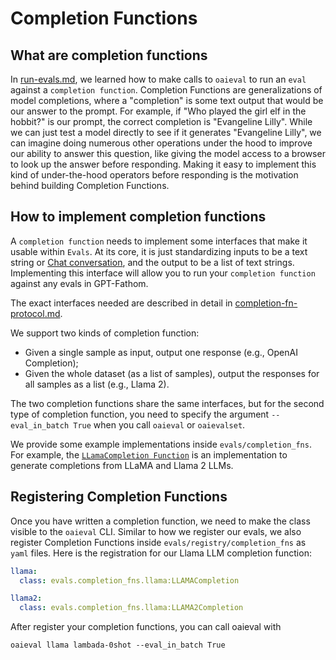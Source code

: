 # Completion Functions

## What are completion functions
In [run-evals.md](run-evals.md), we learned how to make calls to `oaieval` to run an `eval` against a `completion function`. Completion Functions are generalizations of model completions, where a "completion" is some text output that would be our answer to the prompt. For example, if "Who played the girl elf in the hobbit?" is our prompt, the correct completion is "Evangeline Lilly". While we can just test a model directly to see if it generates "Evangeline Lilly", we can imagine doing numerous other operations under the hood to improve our ability to answer this question, like giving the model access to a browser to look up the answer before responding. Making it easy to implement this kind of under-the-hood operators before responding is the motivation behind building Completion Functions.

## How to implement completion functions
A `completion function` needs to implement some interfaces that make it usable within `Evals`. At its core, it is just standardizing inputs to be a text string or [Chat conversation](https://platform.openai.com/docs/guides/chat), and the output to be a list of text strings. Implementing this interface will allow you to run your `completion function` against any evals in GPT-Fathom.

The exact interfaces needed are described in detail in [completion-fn-protocol.md](completion-fn-protocol.md).

We support two kinds of completion function: 
- Given a single sample as input, output one response (e.g., OpenAI Completion);
- Given the whole dataset (as a list of samples), output the responses for all samples as a list (e.g., Llama 2).

The two completion functions share the same interfaces, but for the second type of completion function, you need to specify the argument `--eval_in_batch True` when you call `oaieval` or `oaievalset`. 

We provide some example implementations inside `evals/completion_fns`. For example, the [`LLamaCompletion Function`](../evals/completion_fns/llama.py) is an implementation to generate completions from LLaMA and Llama 2 LLMs. 

## Registering Completion Functions
Once you have written a completion function, we need to make the class visible to the `oaieval` CLI. Similar to how we register our evals, we also register Completion Functions inside `evals/registry/completion_fns` as `yaml` files. Here is the registration for our Llama LLM completion function:
```yaml
llama:
  class: evals.completion_fns.llama:LLAMACompletion

llama2:
  class: evals.completion_fns.llama:LLAMA2Completion
```
After register your completion functions, you can call oaieval with
```
oaieval llama lambada-0shot --eval_in_batch True
```
